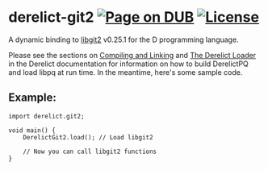 derelict-git2 [![Page on DUB](https://img.shields.io/dub/v/derelict-git2.svg)](http://code.dlang.org/packages/derelict-git2) [![License](https://img.shields.io/dub/l/derelict-git2.svg)](https://github.com/ohdatboi/derelict-git2/blob/master/LICENSE)
=============

A dynamic binding to [libgit2](https://libgit2.github.com/) v0.25.1 for the D programming language.

Please see the sections on [Compiling and Linking](http://derelictorg.github.io/building/overview/) and [The Derelict Loader](http://derelictorg.github.io/loading/loader/) in the Derelict documentation for information on how to build DerelictPQ and load libpq at run time. In the meantime, here's some sample code.

## Example:
```
import derelict.git2;

void main() {
	DerelictGit2.load(); // Load libgit2

	// Now you can call libgit2 functions
}
```

